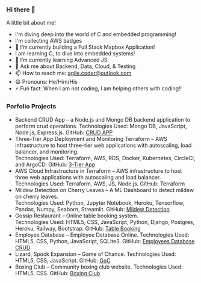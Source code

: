 ### Hi there 👋

A little bit about me!
- I'm diving deep into the world of C and embedded programming!
- I'm collecting AWS badges
- 🔭 I’m currently building a Full Stack Mapbox Application!
- I am learning C, to dive into embedded systems!
- 🌱 I’m currently learning Advanced JS
- 💬 Ask me about Backend, Data, Cloud, & Testing
- 📫 How to reach me: agile.coder@outlook.com
- 😄 Pronouns: He/Him/His
- ⚡ Fun fact: When I am not coding, I am helping others with coding!!

### Porfolio Projects
- Backend CRUD App – a Node.js and Mongo DB backend application to perform crud operations.
Technologies Used:  Mongo DB, JavaScript, Node.js, Express.js.  GitHub: [CRUD APP](https://github.com/KhanRana/node-mongo-crud)
-	Three-Tier App Deployment and Monitoring Terraform – AWS infrastructure to host three-tier web applications with autoscaling, load balancer, and monitoring.  
Technologies Used:  Terraform, AWS, RDS, Docker, Kubernetes, CircleCI, and ArgoCD. GitHub: [3-Tier App](https://github.com/honhaoz/3-tier-app-deployment/tree/main)
-	AWS Cloud Infrastructure in Terraform – AWS infrastructure to host three web applications with autoscaling and load balancer.  
Technologies Used:  Terraform, AWS, JS, Node.js. GitHub: Terraform
-	Mildew Detection on Cherry Leaves – A ML Dashboard to detect mildew on cherry leaves.  
Technologies Used: Python, Jupyter Notebook, Heroku, Tensorflow, Pandas, Numpy, Seaborn, Streamlit. GitHub: [Mildew Detection](https://github.com/KhanRana/PP5-mildew-detection-in-cherry-leaves)
-	Gossip Restaurant – Online table booking system.  
Technologies Used: HTML5, CSS, JavaScript, Python, Django, Postgres, Heroku, Railway, Bootstrap. GitHub: [Table Booking](https://github.com/KhanRana/gossip_restaurant)
-	Employee Database – Employee Database Online. 
Technologies Used: HTML5, CSS, Python, JavaScript, SQLite3. GitHub: [Employees Database CRUD](https://github.com/KhanRana/employees_database)
-	Lizard, Spock Expansion – Game of Chance. 
Technologies Used: HTML5, CSS, JavaScript. GitHub: [GoC](https://github.com/KhanRana/game_of_chance)
-	Boxing Club – Community boxing club website. 
Technologies Used: HTML5, CSS. GitHub:  [Boxing Club](https://github.com/KhanRana/boxing_club)	
